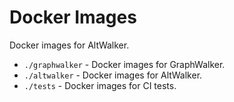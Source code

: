 # Docker Images

Docker images for AltWalker.

* `./graphwalker` - Docker images for GraphWalker.
* `./altwalker` - Docker images for AltWalker.
* `./tests` - Docker images for CI tests.